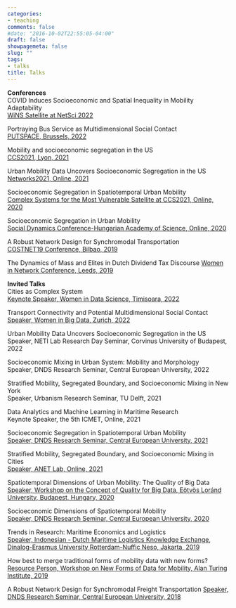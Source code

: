 ```yaml
---
categories:
- teaching
comments: false
#date: "2016-10-02T22:55:05-04:00"
draft: false
showpagemeta: false
slug: ""
tags:
- talks
title: Talks
---
```



**Conferences**\
COVID Induces Socioeconomic and Spatial Inequality in Mobility Adaptability\
[WiNS Satellite at NetSci 2022](https://sites.google.com/view/winsnetsci-diversify-netsci-20)

Portraying Bus Service as Multidimensional Social Contact\
[PUTSPACE, Brussels, 2022](https://putspace.eu/brussels-2022/)

Mobility and socioeconomic segregation in the US\
[CCS2021, Lyon, 2021](https://ccs2021.univ-lyon1.fr/#HOME)

Urban Mobility Data Uncovers Socioeconomic Segregation in the US 
[Networks2021, Online, 2021](https://networks2021.net)

Socioeconomic Segregation in Spatiotemporal Urban Mobility\
[Complex Systems for the Most Vulnerable Satellite at CCS2021, Online, 2020](http://ccs2020.web.auth.gr)

Socioeconomic Segregation in Urban Mobility\
[Social Dynamics Conference-Hungarian Academy of Science, Online, 2020](https://szociologia.tk.hu/en/event/2020/06/social-dynamics-inequalities-integration-mobility-and)

A Robust Network Design for Synchromodal Transportation\
[COSTNET19 Conference, Bilbao, 2019](https://costnetbilbao.wordpress.com/)

The Dynamics of Mass and Elites in Dutch Dividend Tax Discourse 
[Women in Network Conference, Leeds, 2019](https://win.leeds.ac.uk/)






**Invited Talks**\
Cities as Complex System\
[Keynote Speaker, Women in Data Science, Timisoara, 2022](https://widscee.wixsite.com/about)

Transport Connectivity and Potential Multidimensional Social Contact 
[Speaker, Women in Big Data, Zurich, 2022](http://wibd-workshop.ch/2022/)

Urban Mobility Data Uncovers Socioeconomic Segregation in the US\
Speaker, NETI Lab Research Day Seminar, Corvinus University of Budapest, 2022

Socioeconomic Mixing in Urban System: Mobility and Morphology\
Speaker, DNDS Research Seminar, Central European University, 2022

Stratified Mobility, Segregated Boundary, and Socioeconomic Mixing in New York\
Speaker, Urbanism Research Seminar, TU Delft, 2021

Data Analytics and Machine Learning in Maritime Research\
Keynote Speaker, the 5th ICMET, Online, 2021

Socioeconomic Segregation in Spatiotemporal Urban Mobility\
[Speaker, DNDS Research Seminar, Central European University, 2021](https://events.ceu.edu/2021-02-08/socioeconomic-segregation-spatiotemporal-urban-mobility)

Stratified Mobility, Segregated Boundary, and Socioeconomic Mixing in Cities\
[Speaker, ANET Lab, Online,  2021](https://anet.krtk.mta.hu/news/anet-lab-seminar-series-online-rafiazka-hilman/)

Spatiotemporal Dimensions of Urban Mobility: The Quality of Big Data
[Speaker, Workshop on the Concept of Quality for Big Data, Eötvös Loránd University, Budapest, Hungary, 2020](https://tatk.elte.hu/BigDataWorkshop)

Socioeconomic Dimensions of Spatiotemporal Mobility\
[Speaker, DNDS Research Seminar, Central European University, 2020](https://events.ceu.edu/2020-04-28/socioeconomic-dimensions-spatiotemporal-mobility)

Trends in Research: Maritime Economics and Logistics\
[Speaker, Indonesian - Dutch Maritime Logistics Knowledge Exchange, Dinalog-Erasmus University Rotterdam-Nuffic Neso, Jakarta, 2019](https://www.dinalog.nl/herontwerp-van-schepen-voor-efficiente-logistiek-in-indonesie/)

How best to merge traditional forms of mobility data with new forms?
[Resource Person, Workshop on New Forms of Data for Mobility, Alan Turing Institute, 2019](https://www.turing.ac.uk/research/research-projects/new-data-forms-transport-policies)

A Robust Network Design for Synchromodal Freight Transportation
[Speaker, DNDS Research Seminar, Central European University, 2018](https://networkdatascience.ceu.edu/node/514)







